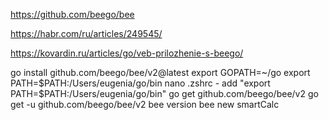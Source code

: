 <!-- go get github.com/beego/bee -->
https://github.com/beego/bee

https://habr.com/ru/articles/249545/

https://kovardin.ru/articles/go/veb-prilozhenie-s-beego/


go install github.com/beego/bee/v2@latest
export GOPATH=~/go
export PATH=$PATH:/Users/eugenia/go/bin 
nano .zshrc - add "export PATH=$PATH:/Users/eugenia/go/bin"
go get github.com/beego/bee/v2
go get -u github.com/beego/bee/v2
bee version
bee new smartCalc 